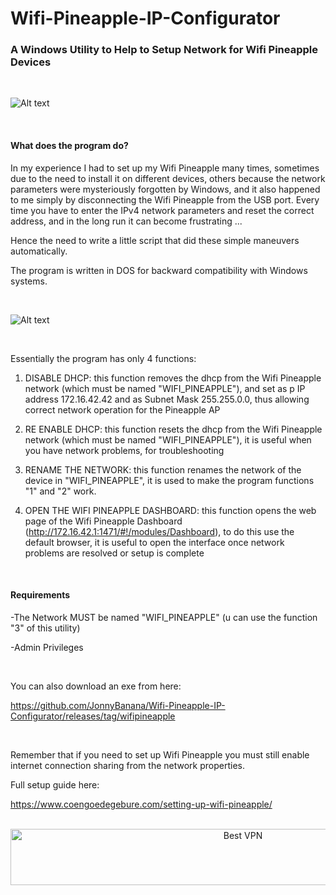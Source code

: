 # Wifi-Pineapple-IP-Configurator

<h3>A Windows Utility to Help to Setup Network for Wifi Pineapple Devices</h3>


<BR>

![Alt text](https://raw.githubusercontent.com/JonnyBanana/Pineapple-IP-Configurator/master/IMG/FondOrnateHellbender-small.gif)

<BR>


<h4>What does the program do?</h4>

In my experience I had to set up my Wifi Pineapple many times, sometimes due to the need to install it on different devices,
others because the network parameters were mysteriously forgotten by Windows, and it also happened to me simply by 
disconnecting the Wifi Pineapple from the USB port.
Every time you have to enter the IPv4 network parameters and reset the correct address,  and in the long run it can become frustrating ...

Hence the need to write a little script that did these simple maneuvers automatically.

The program is written in DOS for backward compatibility with Windows systems.

<BR>
 
![Alt text](https://raw.githubusercontent.com/JonnyBanana/Pineapple-IP-Configurator/master/IMG/pineapple-menu.PNG)
  
<BR>
  
Essentially the program has only 4 functions:

1. DISABLE DHCP: this function removes the dhcp from the Wifi Pineapple network (which must be named "WIFI_PINEAPPLE"), and
set as p IP address 172.16.42.42 and as Subnet Mask 255.255.0.0, thus allowing correct network operation for the Pineapple AP

2. RE ENABLE DHCP: this function resets the dhcp from the Wifi Pineapple network (which must be named "WIFI_PINEAPPLE"), 
it is useful when you have network problems, for troubleshooting

3. RENAME THE NETWORK: this function renames the network of the device in "WIFI_PINEAPPLE", it is used to make the program functions "1" and "2" work.

4. OPEN THE WIFI PINEAPPLE DASHBOARD: this function opens the web page of the Wifi Pineapple Dashboard (http://172.16.42.1:1471/#!/modules/Dashboard), 
to do this use the default browser, it is useful to open the interface once network problems are resolved or setup is complete

<BR>

<h4>Requirements</h4>

-The Network MUST be named "WIFI_PINEAPPLE" (u can use the function "3" of this utility)

-Admin Privileges

<BR>
 

You can also download an exe from here:

https://github.com/JonnyBanana/Wifi-Pineapple-IP-Configurator/releases/tag/wifipineapple

<BR>

Remember that if you need to set up Wifi Pineapple you must still enable internet connection sharing from the network properties.

Full setup guide here:

https://www.coengoedegebure.com/setting-up-wifi-pineapple/




</BR>
<!-- Banner -->
<div align="center">
<a href="https://www.purevpn.com/order-now.php?aff=44922&amp;a_bid=bbd0f893" target="_blank" ><img src="https://affiliates.purevpn.com/accounts/default1/6hb82wqa2l/bbd0f893.jpg" alt="Best VPN" title="Best VPN" width="728" height="90" /></a>
</BR></BR>
</div>




